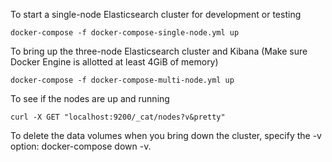 To start a single-node Elasticsearch cluster for development or testing
```
docker-compose -f docker-compose-single-node.yml up
```

To bring up the three-node Elasticsearch cluster and Kibana (Make sure Docker Engine is allotted at least 4GiB of memory)
```
docker-compose -f docker-compose-multi-node.yml up
```

To see if the nodes are up and running
```
curl -X GET "localhost:9200/_cat/nodes?v&pretty"
```

To delete the data volumes when you bring down the cluster, specify the -v option: docker-compose down -v.
